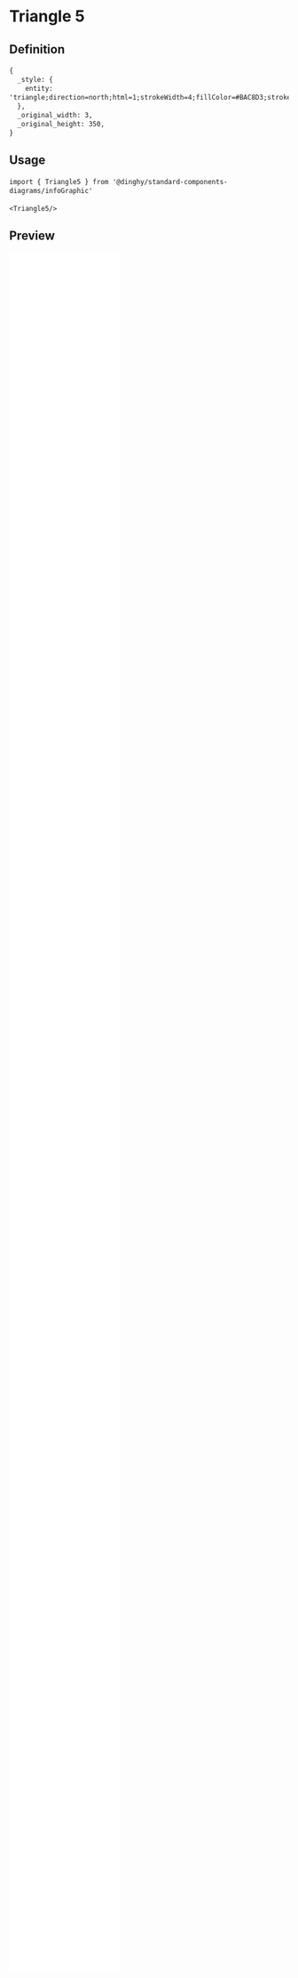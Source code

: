 # Triangle 5

## Definition

```
{
  _style: { 
    entity: 'triangle;direction=north;html=1;strokeWidth=4;fillColor=#BAC8D3;strokeColor=#ffffff;shadow=0;fontSize=10;fontColor=#FFFFFF;align=center;fontStyle=0;whiteSpace=wrap;spacing=10;',
  },
  _original_width: 3,
  _original_height: 350,
}
```

## Usage

```
import { Triangle5 } from '@dinghy/standard-components-diagrams/infoGraphic'

<Triangle5/>
```

## Preview

<img src="./triangle-5.png" width="200"/>
